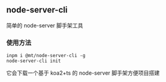 ## node-server-cli

简单的 node-server 脚手架工具

### 使用方法

```
inpm i @mt/node-server-cli -g
node-server-cli init
```

它会下载一个基于 koa2+ts 的 node-server 脚手架方便项目搭建
